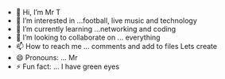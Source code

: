 - 👋 Hi, I’m Mr T
- 👀 I’m interested in ...football, live music and technology
- 🌱 I’m currently learning ...networking and coding
- 💞️ I’m looking to collaborate on ... everything 
- 📫 How to reach me ... comments and add to files  Lets create
- 😄 Pronouns: ... Mr
- ⚡ Fun fact: ... I have green eyes

<!---
tanner-tobey/tanner-tobey is a ✨ special ✨ repository because its `README.md` (this file) appears on your GitHub profile.
You can click the Preview link to take a look at your changes.
--->
